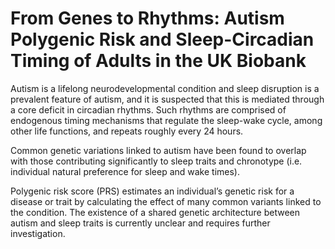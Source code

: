 # From Genes to Rhythms: Autism Polygenic Risk and Sleep-Circadian Timing of Adults in the UK Biobank

Autism is a lifelong neurodevelopmental condition and sleep disruption is a prevalent feature of autism, and it is suspected that this is mediated through a core deficit in circadian rhythms. Such rhythms are comprised of endogenous timing mechanisms that regulate the sleep-wake cycle, among other life functions, and repeats roughly every 24 hours.


Common genetic variations linked to autism have been found to overlap with those contributing significantly to sleep traits and chronotype (i.e. individual natural preference for sleep and wake times).


Polygenic risk score (PRS) estimates an individual’s genetic risk for a disease or trait by calculating the effect of many common variants linked to the condition.
The existence of a shared genetic architecture between autism and sleep traits is currently unclear and requires further investigation.


